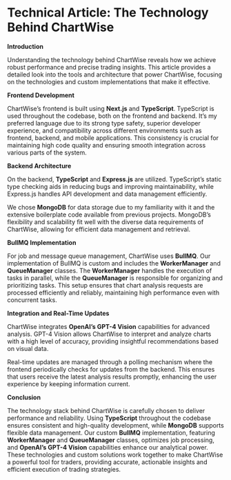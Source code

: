 # Technical Article: The Technology Behind ChartWise

**Introduction**

Understanding the technology behind ChartWise reveals how we achieve robust performance and precise trading insights. This article provides a detailed look into the tools and architecture that power ChartWise, focusing on the technologies and custom implementations that make it effective.

**Frontend Development**

ChartWise’s frontend is built using **Next.js** and **TypeScript**. TypeScript is used throughout the codebase, both on the frontend and backend. It’s my preferred language due to its strong type safety, superior developer experience, and compatibility across different environments such as frontend, backend, and mobile applications. This consistency is crucial for maintaining high code quality and ensuring smooth integration across various parts of the system.

**Backend Architecture**

On the backend, **TypeScript** and **Express.js** are utilized. TypeScript’s static type checking aids in reducing bugs and improving maintainability, while Express.js handles API development and data management efficiently. 

We chose **MongoDB** for data storage due to my familiarity with it and the extensive boilerplate code available from previous projects. MongoDB’s flexibility and scalability fit well with the diverse data requirements of ChartWise, allowing for efficient data management and retrieval.

**BullMQ Implementation**

For job and message queue management, ChartWise uses **BullMQ**. Our implementation of BullMQ is custom and includes the **WorkerManager** and **QueueManager** classes. The **WorkerManager** handles the execution of tasks in parallel, while the **QueueManager** is responsible for organizing and prioritizing tasks. This setup ensures that chart analysis requests are processed efficiently and reliably, maintaining high performance even with concurrent tasks.

**Integration and Real-Time Updates**

ChartWise integrates **OpenAI’s GPT-4 Vision** capabilities for advanced analysis. GPT-4 Vision allows ChartWise to interpret and analyze charts with a high level of accuracy, providing insightful recommendations based on visual data. 

Real-time updates are managed through a polling mechanism where the frontend periodically checks for updates from the backend. This ensures that users receive the latest analysis results promptly, enhancing the user experience by keeping information current.

**Conclusion**

The technology stack behind ChartWise is carefully chosen to deliver performance and reliability. Using **TypeScript** throughout the codebase ensures consistent and high-quality development, while **MongoDB** supports flexible data management. Our custom **BullMQ** implementation, featuring **WorkerManager** and **QueueManager** classes, optimizes job processing, and **OpenAI’s GPT-4 Vision** capabilities enhance our analytical power. These technologies and custom solutions work together to make ChartWise a powerful tool for traders, providing accurate, actionable insights and efficient execution of trading strategies.